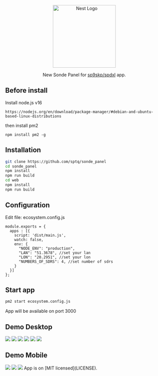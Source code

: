 <p align="center">
  <img src="web/public/logo.jpg" width="200" alt="Nest Logo" />
</p>


  <p align="center">New Sonde Panel for <a href="https://github.com/sp9skp/spdxl">sp9skp/spdxl</a> app.</p>
    <p align="center">
</p>

## Before install

Install node.js v16

```
https://nodejs.org/en/download/package-manager/#debian-and-ubuntu-based-linux-distributions
```

then install pm2
```
npm install pm2 -g
```


## Installation

```bash
git clone https://github.com/sptq/sonde_panel
cd sonde_panel
npm install
npm run build 
cd web
npm install
npm run build
```

## Configuration
Edit file: ecosystem.config.js

```
module.exports = {
  apps : [{
    script: 'dist/main.js',
    watch: false,
    env: {
      "NODE_ENV": "production",
      "LAN": "51.3678", //set your lan
      "LON": "20.2951", //set your lon
      "NUMBERS_OF_SDRS": 4, //set number of sdrs
    }
  }]
};
```

## Start app

```bash
pm2 start ecosystem.config.js
```

App will be available on port 3000

## Demo Desktop
<img src="./demo_images/1.png">
<img src="./demo_images/2.png">
<img src="./demo_images/3.png">
<img src="./demo_images/4.png">
<img src="./demo_images/5.png">
<img src="./demo_images/6.png">

## Demo Mobile
<img src="./demo_images/7.png">
<img src="./demo_images/8.png">
<img src="./demo_images/9.png">
App is on [MIT licensed](LICENSE).
